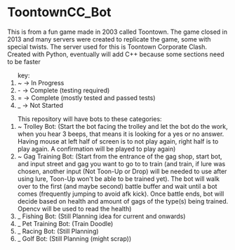 # ToontownCC_Bot
This is from a fun game made in 2003 called Toontown. The game closed in 2013 and many servers were created to replicate the game, some with special twists. The server used for this is Toontown Corporate Clash. Created with Python, eventually will add C++ because some sections need to be faster
<ol>
   key:
  <li> ~ -> In Progress </li>
  <li> - -> Complete (testing required) </li>
  <li> = -> Complete (mostly tested and passed tests) </li>
  <li> _ -> Not Started </li>
</ol>
 

<ol>
This repository will have bots to these categories:
    <li>~ Trolley Bot: (Start the bot facing the trolley and let the bot do the work, when you hear 3 beeps, that means it is looking for a            yes or no answer. Having mouse at left half of screen is to not play again, right half is to play again. A confirmation will            be played to play again)</li>
    <li>~ Gag Training Bot: (Start from the entrance of the gag shop, start bot, and input street and gag you want to go to to train (and              train, if lure was chosen, another input (Not Toon-Up or Drop) will be needed to use after using lure, Toon-Up won't be able            to be trained yet). The bot will walk over to the first (and maybe second) battle buffer and wait until a bot comes                      (frequently jumping to avoid afk kick). Once battle ends, bot will decide based on health and amount of gags of the type(s)                being trained. Opencv will be used to read the health)</li>
    <li>_ Fishing Bot: (Still Planning idea for current and onwards)</li>
    <li>_ Pet Training Bot: (Train Doodle)</li>
    <li>_ Racing Bot: (Still Planning)</li>
    <li>_ Golf Bot: (Still Planning (might scrap))</li>
</ol>

